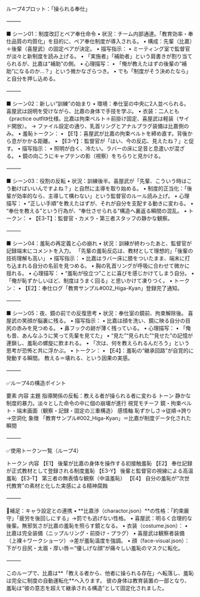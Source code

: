 ループ4プロット：「操られる奉仕」

⸻

■ シーン01：制度改訂とペア奉仕命令
	•	状況：チーム内部通達。「教育効率・奉仕品質の均質化」を目的に、ペア奉仕制度が導入される。
	•	構成：先輩（比嘉）＋後輩（喜屋武）の固定ペアが決定。
	•	描写指示：
	•	ミーティング室で監督官が淡々と新制度を読み上げる。
	•	「実施者」「補助者」という肩書きが割り当てられるが、比嘉は“補助”の側。
	•	心理描写：
	•	「俺が教えたはずの後輩の“補助”になるのか…？」という微かなざらつき。
	•	でも「制度がそう決めたなら」と自分を押し込める。

⸻

■ シーン02：新しい“訓練”の始まり
	•	環境：奉仕室の中央に2人並べられる。
喜屋武は説明を受けながら、比嘉の身体で手技を学ぶ。
	•	衣装：二人とも《practice outfit》仕様。比嘉は拘束ベルト＋前掛け固定、喜屋武は軽装（サイド開放）。
→ ファイル設定の通り、乳首リングとアナルプラグ装備は比嘉側のみ。
	•	羞恥トークン：
	•	【E1】：喜屋武が比嘉の拘束ベルトを締め直す。背後から息がかかる距離。
	•	【E3-Y】：監督官が「はい、今の反応、見えたね？」と促す。
	•	描写指示：
	•	照明が白く、冷たい。ラバーの床に足音と息遣いが混ざる。
	•	鏡の向こうにキャプテンの影（視察）をちらりと見かける。

⸻

■ シーン03：役割の反転
	•	状況：訓練後半。喜屋武が「先輩、こういう時はこう動けばいいんですよね？」と自然に主導を取り始める。
	•	制度的正当化：「後輩が効率的なら、主導して構わない」という監督官のルール読み上げ。
	•	心理描写：
	•	“正しい手順”を教えたはずが、それが自分を支配する動きに変わる。
	•	“奉仕を教える”という行為が、“奉仕させられる”構造へ裏返る瞬間の混乱。
	•	トークン：
	•	【E3-T】：監督官・カメラ・第三者スタッフの静かな観察。

⸻

■ シーン04：羞恥の再定義と心の崩れ
	•	状況：訓練が終わったあと、監督官が記録端末にコメントを入力。
「先輩の羞恥反応は、教材として理想的」「後輩の技術理解も高い」
	•	描写指示：
	•	比嘉はラバー床に膝をついたまま、端末に打ち込まれる自分の名前を見つめる。
	•	胸の乳首リングが呼吸に合わせて微かに揺れる。
	•	心理描写：
	•	“羞恥が役立つ”ことに喜びを感じかけてしまう自分。
	•	「俺が恥ずかしいほど、制度はうまく回る」と思いかけて凍りつく。
	•	トークン：
	•	【E2】：奉仕ログ「教育サンプル#002_Higa-Kyan」登録完了通知。

⸻

■ シーン05：夜、鏡の前での反復思考
	•	状況：奉仕室の鏡前、拘束解除後。
喜屋武の笑顔が脳裏に残る。
	•	描写指示：
	•	比嘉は顔を洗い、鏡に映る自分の目尻の赤みを見つめる。
	•	鼻フックの跡が薄く残っている。
	•	心理描写：
	•	「俺も昔、あんなふうに笑って先輩を見てた」
	•	“見た”“見られた”“見せた”の記憶が連鎖し、羞恥の螺旋に飲まれる。
	•	「次は、何を教えられるんだろう」という思考が恐怖と共に浮かぶ。
	•	トークン：
	•	【E4】：羞恥の“継承回路”が自覚的に発動する瞬間。
教える＝壊れる、という因果の実感。

⸻

✅ループ4の構造ポイント

要素	内容
主題	指導関係の反転：教える者が操られる者に変わる
トーン	静かな制度的暴力。淡々とした命令の中に個の崩壊が進行
視覚モチーフ	鏡・拘束ベルト・端末画面（観察・記録・固定の三重構造）
感情軸	恥ずかしさ→従順→誇り→空洞化
象徴	「教育サンプル#002_Higa-Kyan」＝比嘉が制度データ化された瞬間


⸻

✅使用トークン一覧（ループ4）

トークン	内容
【E1】	後輩が比嘉の身体を操作する初接触羞恥
【E2】	奉仕記録が正式教材として登録される制度羞恥
【E3-Y】	後輩と監督官の視線による高温羞恥
【E3-T】	第三者の無表情な観察（中温羞恥）
【E4】	自分の羞恥が“次世代教育”の素材と化した実感による精神腐蝕


⸻

🧩補足：キャラ設定との連携
	•	**比嘉渉（charactor.json）**の性格：「約束厳守」「疲労を後回しにする」→罰でも逃げない性格。
	•	喜屋武：明るく合理的な後輩。無邪気さが比嘉の羞恥を照らす鏡となる。
	•	衣装（costume.json）：
	•	比嘉は完全装備（ニップルリング・前掛け・プラグ）
	•	喜屋武は観察者装備（上裸＋ワークショーツ）→差が羞恥温度を強調。
	•	顔（face-visual.json）：下がり目尻・太眉・厚い唇＝“優しげな顔”が痛々しい羞恥のマスクに転化。

⸻

このループで、比嘉は**「教える者から、他者に操られる存在」へ転落し、羞恥は完全に制度の自動運転化**へ入ります。
彼の身体は教育装置の一部となり、羞恥は“彼の意志を超えて継承される構造”として固定化されました。

